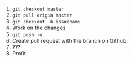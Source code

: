 1. `git checkout master`
2. `git pull origin master`
3. `git checkout -b issuename`
4. Work on the changes
5. `git push -u`
6. Create pull request with the branch on Github.
7. ???
8. Profit
